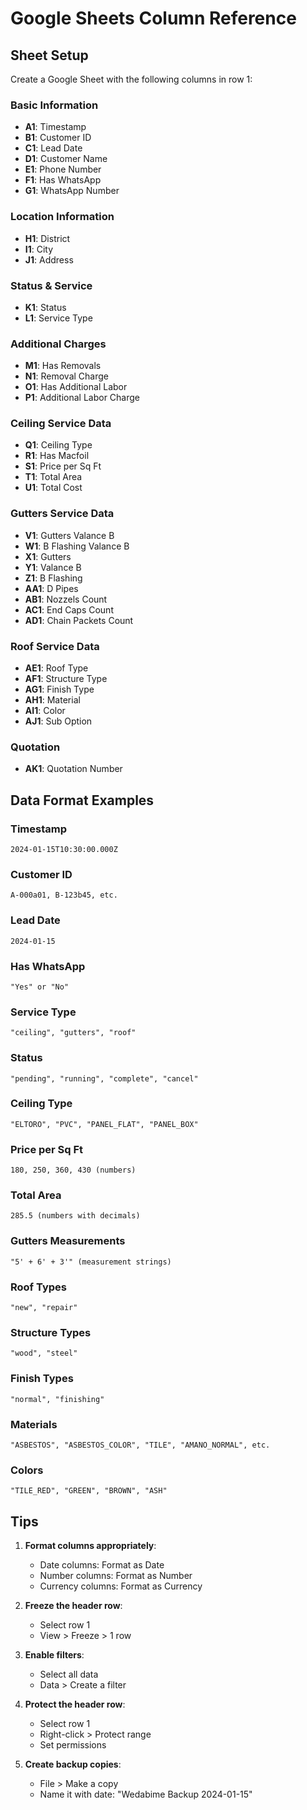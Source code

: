 # Google Sheets Column Reference

## Sheet Setup

Create a Google Sheet with the following columns in row 1:

### Basic Information
- **A1**: Timestamp
- **B1**: Customer ID
- **C1**: Lead Date
- **D1**: Customer Name
- **E1**: Phone Number
- **F1**: Has WhatsApp
- **G1**: WhatsApp Number

### Location Information
- **H1**: District
- **I1**: City
- **J1**: Address

### Status & Service
- **K1**: Status
- **L1**: Service Type

### Additional Charges
- **M1**: Has Removals
- **N1**: Removal Charge
- **O1**: Has Additional Labor
- **P1**: Additional Labor Charge

### Ceiling Service Data
- **Q1**: Ceiling Type
- **R1**: Has Macfoil
- **S1**: Price per Sq Ft
- **T1**: Total Area
- **U1**: Total Cost

### Gutters Service Data
- **V1**: Gutters Valance B
- **W1**: B Flashing Valance B
- **X1**: Gutters
- **Y1**: Valance B
- **Z1**: B Flashing
- **AA1**: D Pipes
- **AB1**: Nozzels Count
- **AC1**: End Caps Count
- **AD1**: Chain Packets Count

### Roof Service Data
- **AE1**: Roof Type
- **AF1**: Structure Type
- **AG1**: Finish Type
- **AH1**: Material
- **AI1**: Color
- **AJ1**: Sub Option

### Quotation
- **AK1**: Quotation Number

## Data Format Examples

### Timestamp
```
2024-01-15T10:30:00.000Z
```

### Customer ID
```
A-000a01, B-123b45, etc.
```

### Lead Date
```
2024-01-15
```

### Has WhatsApp
```
"Yes" or "No"
```

### Service Type
```
"ceiling", "gutters", "roof"
```

### Status
```
"pending", "running", "complete", "cancel"
```

### Ceiling Type
```
"ELTORO", "PVC", "PANEL_FLAT", "PANEL_BOX"
```

### Price per Sq Ft
```
180, 250, 360, 430 (numbers)
```

### Total Area
```
285.5 (numbers with decimals)
```

### Gutters Measurements
```
"5' + 6' + 3'" (measurement strings)
```

### Roof Types
```
"new", "repair"
```

### Structure Types
```
"wood", "steel"
```

### Finish Types
```
"normal", "finishing"
```

### Materials
```
"ASBESTOS", "ASBESTOS_COLOR", "TILE", "AMANO_NORMAL", etc.
```

### Colors
```
"TILE_RED", "GREEN", "BROWN", "ASH"
```

## Tips

1. **Format columns appropriately**:
   - Date columns: Format as Date
   - Number columns: Format as Number
   - Currency columns: Format as Currency

2. **Freeze the header row**:
   - Select row 1
   - View > Freeze > 1 row

3. **Enable filters**:
   - Select all data
   - Data > Create a filter

4. **Protect the header row**:
   - Select row 1
   - Right-click > Protect range
   - Set permissions

5. **Create backup copies**:
   - File > Make a copy
   - Name it with date: "Wedabime Backup 2024-01-15"